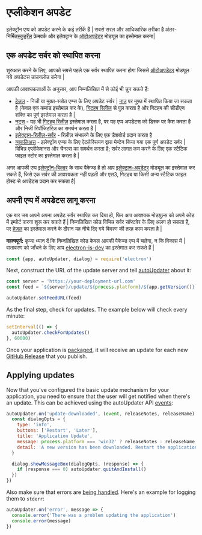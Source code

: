 # एप्लीकेशन अपडेट

इलेक्ट्रॉन एप्प को अपडेट करने के कई तरीकें हैं | सबसे सरल और आधिकारिक तरीका है अंतर-निर्मित[स्कुइर्रेल](https://github.com/Squirrel) फ्रेमवर्क और इलेक्ट्रान के [ऑटोअपडेटर](../api/auto-updater.md) मोड्यूल का इस्तेमाल करना|

## एक अपडेट सर्वर को स्थापित करना

शुरुआत करने के लिए, आपको सबसे पहले एक सर्वर स्थापित करना होगा जिससे [ऑटोअपडेटर](../api/auto-updater.md) मोड्यूल नये अपडेटस डाउनलोड करेगा |

आपकी आवश्यकताओं के अनुसार, आप निम्नलिखित में से कोई भी चुन सकते हैं:

- [हेज़ल](https://github.com/zeit/hazel) - निजी या मुक्त-स्त्रोत एप्प्स के लिए अपडेट सर्वर | [नाउ](https://zeit.co/now) पर मुफ़्त में स्थापित किया जा सकता है (केवल एक कमांड इस्तेमाल कर के), [गिटहब रिलीज़](https://help.github.com/articles/creating-releases/) से पुल करता है और गिटहब की सीडीएन शक्ति का पूर्ण इस्तेमाल करता है |
- [नट्स](https://github.com/GitbookIO/nuts) - यह भी [गिटहब रिलीज़](https://help.github.com/articles/creating-releases/) इस्तेमाल करता है, पर यह एप्प अपडेटस को डिस्क पर कैश करता है और निजी रिपॉजिटरिज़ का समर्थन करता है |
- [इलेक्ट्रान-रिलीज़-सर्वर](https://github.com/ArekSredzki/electron-release-server) - रिलीज़ संभालने के लिए एक डैशबोर्ड प्रदान करता है
- [न्यूकलिअस](https://github.com/atlassian/nucleus) - इलेक्ट्रॉन एप्प्स के लिए ऐटलेस्सियन द्वारा मेन्टेन किया गया एक पूर्ण अपडेट सर्वर | विभिन्न एप्लीकेशनस और चैनल्स का समर्थन करता है; सर्वर लागत कम करने के लिए एक स्टैटिक फाइल स्टोर का इस्तेमाल करता है |

अगर आपकी एप्प [इलेक्ट्रॉन-बिल्डर](https://github.com/electron-userland/electron-builder) के साथ पैकेज्ड है तो आप [इलेक्ट्रान-अपडेटर](https://www.electron.build/auto-update) मोड्यूल का इस्तेमाल कर सकते हैं, जिसे एक सर्वर की आवश्यकता नहीं पड़ती और एस3, गिटहब या किसी अन्य स्टैटिक फाइल होस्ट से अपडेटस प्रदान कर सकता है|

## अपनी एप्प में अपडेटस लागू करना

एक बार जब आपने अपना अपडेट सर्वर स्थापित कर दिया हो, फिर आप आवश्यक मोडयुल्स को अपने कोड में इम्पोर्ट करना शुरू कर सकते हैं | निम्नलिखित कोड विभिन्न सर्वर सॉफ्टवेर के लिए अलग हो सकता है, पर [हेज़ल](https://github.com/zeit/hazel) का इस्तेमाल करने के दौरान यह नीचे दिए गये विवरण की तरह काम करता है |

**महत्वपूर्ण:** कृप्या ध्यान दें कि निम्नलिखित कोड केवल आपकी पैकेज्ड एप्प में चलेगा, न कि विकास में | वातावरण को जाँचने के लिए आप [electron-is-dev](https://github.com/sindresorhus/electron-is-dev) का इस्तेमाल कर सकते हैं |

```js
const {app, autoUpdater, dialog} = require('electron')
```

Next, construct the URL of the update server and tell [autoUpdater](../api/auto-updater.md) about it:

```js
const server = 'https://your-deployment-url.com'
const feed = `${server}/update/${process.platform}/${app.getVersion()}`

autoUpdater.setFeedURL(feed)
```

As the final step, check for updates. The example below will check every minute:

```js
setInterval(() => {
  autoUpdater.checkForUpdates()
}, 60000)
```

Once your application is [packaged](../tutorial/application-distribution.md), it will receive an update for each new [GitHub Release](https://help.github.com/articles/creating-releases/) that you publish.

## Applying updates

Now that you've configured the basic update mechanism for your application, you need to ensure that the user will get notified when there's an update. This can be achieved using the autoUpdater API [events](../api/auto-updater.md#events):

```js
autoUpdater.on('update-downloaded', (event, releaseNotes, releaseName) => {
  const dialogOpts = {
    type: 'info',
    buttons: ['Restart', 'Later'],
    title: 'Application Update',
    message: process.platform === 'win32' ? releaseNotes : releaseName,
    detail: 'A new version has been downloaded. Restart the application to apply the updates.'
  }

  dialog.showMessageBox(dialogOpts, (response) => {
    if (response === 0) autoUpdater.quitAndInstall()
  })
})
```

Also make sure that errors are [being handled](../api/auto-updater.md#event-error). Here's an example for logging them to `stderr`:

```js
autoUpdater.on('error', message => {
  console.error('There was a problem updating the application')
  console.error(message)
})
```